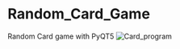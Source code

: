 # Random_Card_Game
Random Card game with PyQT5
![Card_program](https://user-images.githubusercontent.com/103159309/162109071-50f70095-0364-444b-90ac-fb0db55aafcb.png)
